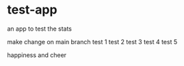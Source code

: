 # test-app
an app to test the stats

make change on main branch
test 1
test 2
test 3
test 4
test 5

happiness and cheer
